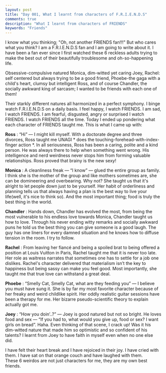 ```yaml
---
layout: post
title: "Day 001, What I learnt from characters of F.R.I.E.N.D.S"
comments: true
description: "What I learnt from characters of FRIENDS"
keywords: "Friends"
---
```

I know what you thinking; "Oh, not another FRIENDS fan!!!" But who cares what you think? I am a F.R.I.E.N.D.S fan and I am going to write about it.  I have been a fan ever since I first watched these 6 reckless adults trying to make the best out of their beautifully troublesome and oh-so-happening life. 

Obsessive-compulsive natured Monica, dim-witted yet caring Joey, Rachel: self centered but always trying to be a good friend, Phoebe-the gaga with a child's heart, clumsy but intelligent Ross, and of course Chandler, the socially awkward king of sarcasm; I wanted to be friends with each one of them!

Their starkly different natures all harmonized in a perfect symphony. I binge watch F.R.I.E.N.D.S on a daily basis. 
I feel happy, I watch FRIENDS. I am sad, I watch FRIENDS.  I am fearful, disgusted, angry or surprised I watch FRIENDS. I watch FRIENDS all the time. 
Today I ended up pondering  what each character of FRIENDS taught me. 
This is what I came up with: 

**Ross** : “Hi” — I might kill myself. With a doctorate degree and three divorces, Ross taught me UNAGI * does the touching-forehead-with-index-finger action *. In all seriousness, Ross has been a caring, polite and a kind person. He was always there to help when something went wrong. His intelligence and nerd weirdness never stops him from forming valuable relationships. Ross proved that brainy is the new sexy! 

**Monica** : A cleanliness freak — “I know” —  glued the entire group as family. I think she is the mother of the group and like mothers sometimes are,  she can be domineering and overbearing. Why not? She taught us that it's alright to let people down just to be yourself. Her habit of orderliness and planning tells us that always having a plan is the best way to live your life(well, it's nice to think so). And the most important thing; food is truly the best thing in the world. 

**Chandler** : Hands down, Chandler has evolved the most, from being the most vulnerable to his endless love towards Monica, Chandler taught us how to love. Through his never ending witty remarks and socially awkward puns he told us the best thing you can give someone is a good laugh. The guy has one liners for every damned situation and he knows how to diffuse tension in the room. I try to follow. 

**Rachel** : From leaving her fiancé and being a spoiled brat to being offered a position at Louis Vuitton in Paris, Rachel taught me that it is never too late. Her role as waitress narrates that sometimes one has to settle for a job one dislikes. Rachel's character delivered that materialism isn’t the key to happiness but being sassy can make you feel good. Most importantly, she taught me that true love can withstand a great deal.

**Phoebe** : “Smelly Cat, Smelly Cat, what are they feeding you” — I believe you must have sung it. She is by far my most favorite character because of her freaky and weird childlike spirit. Her oddly realistic guitar sessions have been a therapy for me. Her bizarre pseudo-scientific theory to explain actually got me.  

**Joey** : “How you doin’..?” — Joey is good natured  but not so bright. He loves food and sex — “If you had to, what would you give up, food or sex? I want girls on bread”. Haha. Even thinking of that scene, I crack up! Was it his dim-witted nature that made him so optimistic and so confident of his talents? I learnt from Joey to  have faith in myself even when no one else did.   

I have felt their heart break and I have rejoiced in their joy.
I have cried with them. I have sat on that orange couch and have laughed with them.  
These 6 weirdos are not just characters for me, they are my own best friends.


